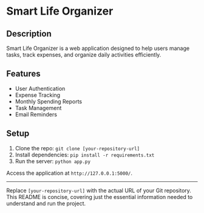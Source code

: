 # Smart Life Organizer

## Description
Smart Life Organizer is a web application designed to help users manage tasks, track expenses, and organize daily activities efficiently.

## Features
- User Authentication
- Expense Tracking
- Monthly Spending Reports
- Task Management
- Email Reminders

## Setup
1. Clone the repo: `git clone [your-repository-url]`
2. Install dependencies: `pip install -r requirements.txt`
3. Run the server: `python app.py`

Access the application at `http://127.0.0.1:5000/`.

---

Replace `[your-repository-url]` with the actual URL of your Git repository. This README is concise, covering just the essential information needed to understand and run the project.